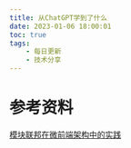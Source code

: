 ```yaml
---
title: 从ChatGPT学到了什么
date: 2023-01-06 18:00:01
toc: true
tags:
    - 每日更新
    - 技术分享
---
```



# 参考资料

[模块联邦在微前端架构中的实践](https://mp.weixin.qq.com/s/8vfTp-FZbYNk2k8gCIGc8w)